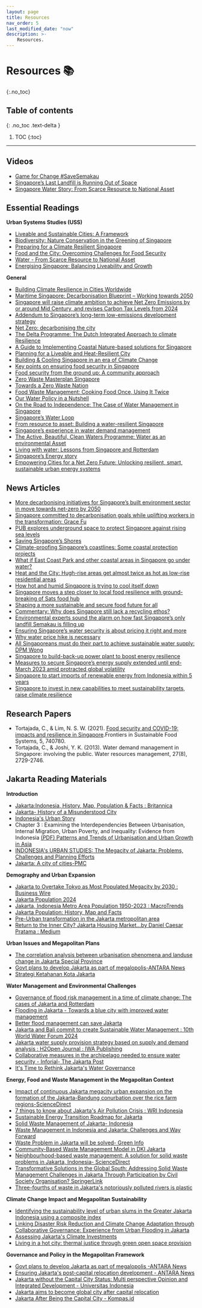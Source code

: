 ```yaml
---
layout: page
title: Resources
nav_order: 5
last_modified_date: "now"
description: >-
    Resources.
---
```


# Resources 📚
{:.no_toc}

## Table of contents
{: .no_toc .text-delta }

1. TOC
{:toc}

---

## Videos
  - [Game for Change #SaveSemakau](https://www.youtube.com/watch?v=V_iDuwjkgK4)
  - [Singapore’s Last Landfill is Running Out of Space](https://www.youtube.com/watch?v=kuDSxswD184)
  - [Singapore Water Story: From Scarce Resource to National Asset](https://www.youtube.com/playlist?list=PL-qfyGQM8jcG8EkequQfpLUWa2zi7wOBg)
    
## Essential Readings 
**Urban Systems Studies (USS)**
  - [Liveable and Sustainable Cities: A Framework](https://www.clc.gov.sg/docs/default-source/books/clc-csc-liveable-sustainable-cities.pdf)
  - [Biodiversity: Nature Conservation in the Greening of Singapore](https://www.clc.gov.sg/docs/default-source/urban-systems-studies/uss-biodiversity.pdf)
  - [Preparing for a Climate Resilient Singapore](https://www.clc.gov.sg/docs/default-source/urban-systems-studies/uss-preparing-for-a-climate-resilient-singapore.pdf)
  - [Food and the City: Overcoming Challenges for Food Security](https://www.clc.gov.sg/docs/default-source/urban-systems-studies/food-and-the-city-overcoming-challenges-for-food-security.pdf)
  - [Water - From Scarce Resource to National Asset](https://www.clc.gov.sg/docs/default-source/urban-systems-studies/uss-water-revised.pdf)
  - [Energising Singapore: Balancing Liveability and Growth](https://www.clc.gov.sg/docs/default-source/urban-systems-studies/uss-energising-singapore.pdf)

**General**
- [Building Climate Resilience in Cities Worldwide](https://www.clc.gov.sg/docs/default-source/books/building-climate-resilience.pdf)
- [Maritime Singapore: Decarbonisation Blueprint – Working towards 2050](https://www.mpa.gov.sg/docs/mpalibraries/mpa-documents-files/sustainability-office/mpa-decarb-blueprint-2050a.pdf)
- [Singapore will raise climate ambition to achieve Net Zero Emissions by or around Mid Century, and revises Carbon Tax Levels from 2024](https://www.nccs.gov.sg/media/press-release/singapore-will-raise-climate-ambition/)
- [Addendum to Singapore’s long-term low-emissions development strategy](https://unfccc.int/sites/default/files/resource/Addendum%20to%20Singapore%27s%20Long-Term%20Low-Emissions%20Development%20Strategy.pdf)
- [Net Zero: decarbonising the city](https://www.centreforcities.org/wp-content/uploads/2021/07/Net-Zero-Decarbonising-the-City.pdf)
- [The Delta Programme: The Dutch Integrated Approach to climate Resilience](https://www.clc.gov.sg/docs/default-source/commentaries/bc-2020-08-the-delta-programme.pdf)
- [A Guide to Implementing Coastal Nature-based solutions for Singapore](https://www.clc.gov.sg/docs/default-source/books/nbs-guide.pdf)
- [Planning for a Liveable and Heat-Resilient City](https://www.thegpsc.org/sites/gpsc/files/2._singapore_-_planning_for_a_liveable_and_heat-resilient_city.pdf)
- [Building & Cooling Singapore in an era of Climate Change](https://www.clc.gov.sg/docs/default-source/lecture-slides/clc_gs_cooling_singapore_190807.pdf)
- [Key points on ensuring food security in Singapore](https://www.sg101.gov.sg/resources/current-topics/ensuringfoodsecurityinsingapore/)
- [Food security from the ground up: A community approach](https://govinsider.asia/intl-en/article/food-security-from-the-ground-up-a-community-approach)
- [Zero Waste Masterplan Singapore](https://www.mse.gov.sg/resources/zero-waste-masterplan.pdf)
- [Towards a Zero Waste Nation](https://www.towardszerowaste.gov.sg/zero-waste-masterplan/chapter1/case-for-zero-waste/)
- [Food Waste Management: Cooking Food Once, Using It Twice](https://www.clc.gov.sg/docs/default-source/urban-solutions/urb-sol-iss-14-pdfs/10_case_study-singapore-food-waste-management.pdf)
- [Our Water Policy in a Nutshell](https://www.mse.gov.sg/policies/water)
- [On the Road to Independence: The Case of Water Management in Singapore](https://web.mit.edu/nature/projects_14/pdfs/2014-SingaporeWaterManagement-Gordon.pdf)
- [Singapore’s Water Loop](https://www.pub.gov.sg/public/waterloop)
- [From resource to asset: Building a water-resilient Singapore](https://www.mckinsey.com/capabilities/operations/our-insights/from-resource-to-asset-building-a-water-resilient-singapore)
- [Singapore’s experience in water demand management](https://iwra.org/congress/2008/resource/authors/abs461_article.pdf)
- [The Active, Beautiful, Clean Waters Programme: Water as an environmental Asset](https://www.clc.gov.sg/docs/default-source/urban-systems-studies/rb172978-mnd-abc-water.pdf)
- [Living with water: Lessons from Singapore and Rotterdam](https://www.clc.gov.sg/docs/default-source/books/living-with-water.pdf)
-  [Singapore’s Energy story](https://www.ema.gov.sg/our-energy-story)
-  [Empowering Cities for a Net Zero Future: Unlocking resilient, smart, sustainable urban energy systems](https://iea.blob.core.windows.net/assets/4d5c939d-9c37-490b-bb53-2c0d23f2cf3d/G20EmpoweringCitiesforaNetZeroFuture.pdf)
  
## News Articles
- [More decarbonising initiatives for Singapore’s built environment sector in move towards net-zero by 2050](https://www.straitstimes.com/singapore/decarbonising-initiatives-for-s-pore-s-built-environment-sector-in-move-towards-net-zero-by-2050)
- [Singapore committed to decarbonisation goals while uplifting workers in the transformation: Grace Fu](https://www.channelnewsasia.com/sustainability/ecosperity-2023-temasek-grace-fu-decarbonisation-uplift-workers-3542241)
- [PUB explores underground space to protect Singapore against rising sea levels](https://www.straitstimes.com/singapore/pub-explores-underground-space-to-protect-singapore-against-rising-sea-levels)
- [Saving Singapore’s Shores](https://www.straitstimes.com/multimedia/graphics/2022/01/singapore-protect-sea-levels-rise/index.html?shell)
- [Climate-proofing Singapore’s coastlines: Some coastal protection projects](https://www.straitstimes.com/singapore/climate-proofing-singapore-s-coastlines-some-coastal-protection-projects)
- [What if East Coast Park and other coastal areas in Singapore go under water?](https://www.straitstimes.com/singapore/environment/pub-national-water-agency-sea-level-rise-east-coast-park-nature-recreation)
- [Heat and the City: Hugh-rise areas get almost twice as hot as low-rise residential areas](https://www.straitstimes.com/singapore/environment/heat-and-the-city-high-rise-areas-get-almost-twice-as-hot-as-low-rise-residential-areas)
- [How hot and humid Singapore is trying to cool itself down](https://www.nytimes.com/2022/08/01/world/asia/singapore-cooling-heat-climate.html)
- [Singapore moves a step closer to local food resilience with ground-breaking of Sats food hub](https://www.straitstimes.com/business/companies-markets/singapore-moves-a-step-closer-to-local-food-resilience-with-groundbreaking-of-sats-food-hub)
- [Shaping a more sustainable and secure food future for all](https://www.channelnewsasia.com/advertorial/shaping-more-sustainable-and-secure-food-future-all-3011221)
- [Commentary: Why does Singapore still lack a recycling ethos?](https://www.channelnewsasia.com/commentary/singapore-low-recycling-rates-reasons-why-368996)
- [Environmental experts sound the alarm on how fast Singapore’s only landfill Semakau is filling up](https://www.channelnewsasia.com/singapore/semakau-landfill-filling-waste-management-incineration-reduce-reuse-recycle-3909436)
- [Ensuring Singapore’s water security is about pricing it right and more](https://www.nus.edu.sg/newshub/news/2023/2023-09/2023-09-29/WATER-st-29sep-pB3.pdf)
- [Why water price hike is necessary](https://www.straitstimes.com/singapore/politics/price-hike-of-water-for-operating-costs-long-term-investment-in-infrastructure-amy-khor)
- [All Singaporeans must do their part to achieve sustainable water supply: DPM Wong](https://www.straitstimes.com/singapore/all-s-poreans-must-do-their-part-to-achieve-sustainable-water-supply-dpm-wong)
- [Singapore to build-back-up power plant to boost energy resilience](https://www.straitstimes.com/singapore/singapore-to-build-back-up-power-plant-to-boost-energy-resilience)
- [Measures to secure Singapore’s energy supply extended until end-March 2023 amid protracted global volatility](https://www.channelnewsasia.com/singapore/energy-security-measures-extended-mar-21-2023-electricity-ema-2750441)
- [Singapore to start imports of renewable energy from Indonesia within 5 years](https://www.straitstimes.com/asia/se-asia/singapore-to-start-imports-of-renewable-energy-from-indonesia-within-5-years)
- [Singapore to invest in new capabilities to meet sustainability targets, raise climate resilience](https://www.straitstimes.com/singapore/environment/s-pore-will-invest-in-new-capabilities-to-meet-sustainability-targets-raise-climate-resilience-grace-fu)

## Research Papers
- Tortajada, C., & Lim, N. S. W. (2021). [Food security and COVID-19: impacts and resilience in Singapore](https://www.frontiersin.org/articles/10.3389/fsufs.2021.740780/full).Frontiers in Sustainable Food Systems, 5, 740780.
- Tortajada, C., & Joshi, Y. K. (2013). Water demand management in Singapore: involving the public. Water resources management, 27(8), 2729-2746.
  
## Jakarta Reading Materials
**Introduction**
- [Jakarta:Indonesia, History, Map, Population & Facts : Britannica](https://www.britannica.com/place/Jakarta)
- [Jakarta- History of a Misunderstood City](https://www.youtube.com/watch?v=3nZ-GnMZTh4)
- [Indonesia's Urban Story](https://www.worldbank.org/en/news/feature/2016/06/14/indonesia-urban-story)
- Chapter 3 : Examining the Interdependencies Between Urbanisation, Internal Migration, Urban Poverty, and Inequality: Evidence from Indonesia [(PDF) Patterns and Trends of Urbanisation and Urban Growth in Asia](https://www.researchgate.net/publication/334554601_Patterns_and_Trends_of_Urbanization_and_Urban_Growth_in_Asia)
- [INDONESIA's URBAN STUDIES: The Megacity of Jakarta: Problems, Challenges and Planning Efforts](https://indonesiaurbanstudies.blogspot.com/2014/03/the-megacity-of-jakarta-problems.html)
- [Jakarta: A city of cities-PMC](https://www.ncbi.nlm.nih.gov/pmc/articles/PMC7442427/)

**Demography and Urban Expansion**
- [Jakarta to Overtake Tokyo as Most Populated Megacity by 2030 : Business Wire](https://www.businesswire.com/news/home/20181004005247/en/Jakarta-to-Overtake-Tokyo-as-Most-Populated-Megacity-by-2030)
- [Jakarta Population 2024](https://worldpopulationreview.com/world-cities/jakarta-population)
- [Jakarta, Indonesia Metro Area Population 1950-2023 : MacroTrends](https://www.macrotrends.net/cities/21454/jakarta/population)
- [Jakarta Population: History, Map and Facts](https://www.socialexpat.net/jakarta-population-2022/)
- [Pre-Urban transformation in the Jakarta metropolitan area](https://www.researchgate.net/profile/Haryo-Winarso/publication/277814471_Pen-urban_transformation_in_the_Jakarta_metropolitan_area/links/55746a5a08aeacff1ffcbcd9/Pen-urban-transformation-in-the-Jakarta-metropolitan-area.pdf)
- [Return to the Inner City? Jakarta Housing Market...by Daniel Caesar Pratama : Medium](https://medium.com/@danielcaesarpratama/return-to-the-inner-city-f7cb01dc73d6)

**Urban Issues and Megapolitan Plans**
- [The correlation analysis between urbanisation phenomena and landuse change in Jakarta Special Province](https://pdfs.semanticscholar.org/0ab8/317c6a66f5f3cff3e1c33aa527a783793636.pdf)
- [Govt plans to develop Jakarta as part of megalopolis-ANTARA News](https://en.antaranews.com/news/296040/govt-plans-to-develop-jakarta-as-part-of-megalopolis)
- [Strategi Ketahanan Kota Jakarta](https://resilientcitiesnetwork.org/downloadable_resources/Network/Jakarta-Resilience-Strategy-English.pdf)

**Water Management and Environmental Challenges**
- [Governance of flood risk management in a time of climate change: The cases of Jakarta and Rotterdam](https://www.researchgate.net/profile/Arwin-Van-Buuren/publication/229997521_Governance_of_flood_risk_management_in_a_time_of_climate_change_The_cases_of_Jakarta_and_Rotterdam/links/5745683008aea45ee8538cb4/Governance-of-flood-risk-management-in-a-time-of-climate-change-The-cases-of-Jakarta-and-Rotterdam.pdf)
- [Flooding in Jakarta - Towards a blue city with improved water management](https://scholar.google.co.id/scholar_url?url=https://brill.com/downloadpdf/journals/bki/161/4/article-p454_3.pdf&hl=en&sa=X&ei=cVqWZZ7jFpWx6rQP4oCs8Ag&scisig=AFWwaeatsmNJUSBgmYIhFBKOQdIC&oi=scholarr)
- [Better flood management can save Jakarta](https://www.eastasiaforum.org/2021/07/13/better-flood-management-can-save-jakarta/#:~:text=The%20provincial%20government%20of%20the,control%20and%20channel%20unruly%20waters.)
- [Jakarta and Bali commit to create Sustainable Water Management : 10th World Water Forum 2024](https://worldwaterforum.org/blog/news-3/jakarta-and-bali-commit-to-create-sustainable-water-management-23)
- [Jakarta water supply provision strategy based on supply and demand analysis : H2Open Journal : IWA Publishing](https://iwaponline.com/h2open/article/5/2/221/88196/Jakarta-water-supply-provision-strategy-based-on)
- [Collaborative measures in the archipelago needed to ensure water security - Inforial- The Jakarta Post](https://www.thejakartapost.com/adv/2023/12/04/collaborative-measures-in-the-archipelago-needed-to-ensure-water-security.html)
- [It's Time to Rethink Jakarta's Water Governance](https://iis.fisipol.ugm.ac.id/2021/03/25/its-time-to-rethink-jakartas-water-governance/)

**Energy, Food and Waste Management in the Megapolitan Context**
- [Impact of continuous Jakarta megacity urban expansion on the formation of the Jakarta-Bandung conurbation over the rice farm regions-ScienceDirect](https://id.elsevier.com/as/authorization.oauth2?platSite=SD%2Fscience&scope=openid%20email%20profile%20els_auth_info%20els_idp_info%20els_idp_analytics_attrs%20urn%3Acom%3Aelsevier%3Aidp%3Apolicy%3Aproduct%3Ainst_assoc&response_type=code&redirect_uri=https%3A%2F%2Fwww.sciencedirect.com%2Fuser%2Fidentity%2Flanding&authType=SINGLE_SIGN_IN&prompt=none&client_id=SDFE-v4&state=retryCounter%3D0%26csrfToken%3D2a3ba81a-2d9d-47b4-a80b-74e2ef70836a%26idpPolicy%3Durn%253Acom%253Aelsevier%253Aidp%253Apolicy%253Aproduct%253Ainst_assoc%26returnUrl%3D%252Fscience%252Farticle%252Fpii%252FS0264275120313482%26prompt%3Dnone%26cid%3Darp-afc59c1f-0940-4bd9-9793-d2da5ea29bf2)
- [7 things to know about Jakarta's Air Pollution Crisis : WRI Indonesia](https://wri-indonesia.org/en/insights/7-things-know-about-jakartas-air-pollution-crisis)
- [Sustainable Energy Transition Roadmap for Jakarta](https://www.unescap.org/sites/default/d8files/knowledge-products/Sustainable%20Energy%20Transition%20Roapmap%20for%20Jakarta_FINAL.pdf)
- [Solid Waste Management of Jakarta- Indonesia](https://www.diva-portal.org/smash/get/diva2:411073/FULLTEXT01.pdf)
- [Waste Management in Indonesia and Jakarta: Challenges and Way Forward](https://asef.org/wp-content/uploads/2022/01/ASEFSU23_Background-Paper_Waste-Management-in-Indonesia-and-Jakarta.pdf)
- [Waste Problem in Jakarta will be solved- Green Info](https://greeneration.org/en/publication/green-info/waste-problem-in-jakarta-will-be-solved/)
- [Community-Based Waste Management Model in DKI Jakarta](https://media.neliti.com/media/publications/508479-community-based-waste-management-model-i-3e671175.pdf)
- [Neighbourhood-based waste management: A solution for solid waste problems in Jakarta, Indonesia- ScienceDirect](https://www.sciencedirect.com/science/article/pii/S0956053X06002650)
- [Transformative Solutions in the Global South: Addressing Solid Waste Management Challenges in Jakarta Through Participation by Civil Society Organisation? SpringerLink](https://link.springer.com/chapter/10.1007/978-3-031-15904-6_18)
- [Three-fourths of waste in Jakarta's notoriously polluted rivers is plastic](https://news.mongabay.com/2022/08/three-fourths-of-waste-in-jakartas-notoriously-polluted-rivers-is-plastic/)

**Climate Change Impact and Megapolitan Sustainability**
- [Identifying the sustainability level of urban slums in the Greater Jakarta Indonesia using a composite index](https://iopscience.iop.org/article/10.1088/1755-1315/824/1/012093/pdf)
- [Linking Disaster Risk Reduction and Climate Change Adaptation through Collaborative Governance: Experience from Urban Flooding in Jakarta](https://www.mdpi.com/2076-3263/13/11/353)
- [Assessing Jakarta's Climate Investments](https://www.climatepolicyinitiative.org/wp-content/uploads/2021/11/Assessing-Jakartas-Climate-Investments.pdf)
- [Living in a hot city: thermal justice through green open space provision](https://www.frontiersin.org/articles/10.3389/fhumd.2023.1237515/full)

**Governance and Policy in the Megapolitan Framework**
- [Govt plans to develop Jakarta as part of megalopolis -ANTARA News](https://en.antaranews.com/news/296040/govt-plans-to-develop-jakarta-as-part-of-megalopolis)
- [Ensuring Jakarta's post-capital relocation development - ANTARA News](https://en.antaranews.com/news/296919/ensuring-jakartas-post-capital-relocation-development)
- [Jakarta without the Capital City Status: Multi perspective Opinion and Integrated Development - Universitas Indonesia](https://www.ui.ac.id/en/jakarta-without-the-capital-city-status-multiperspective-opinion-and-integrated-development/)
- [Jakarta aims to become global city after capital relocation](https://asianews.network/jakarta-aims-to-become-global-city-after-capital-relocation/)
- [Jakarta After Being the Capital City - Kompas.id](https://www.kompas.id/baca/english/2021/04/07/jakarta-after-being-the-capital-city)
